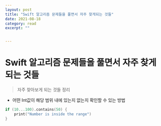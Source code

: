 ```yaml
---
layout: post
title: "Swift 알고리즘 문제들을 풀면서 자주 찾게되는 것들" 
date: 2021-08-18
category: read 
excerpt: ""


---
```


# Swift 알고리즘 문제들을 풀면서 자주 찾게되는 것들

> 자주 찾아보게 되는 것들 정리

- 어떤 Int값이 해당 범위 내에 있는지 없는지 확인할 수 있는 방법

```swift
if (10...100).contains(50) {
    print("Number is inside the range")
}
```



